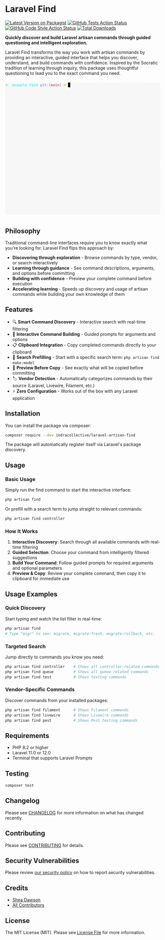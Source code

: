 # Laravel Find

[![Latest Version on Packagist](https://img.shields.io/packagist/v/indracollective/laravel-artisan-find.svg?style=flat-square)](https://packagist.org/packages/indracollective/laravel-artisan-find)
[![GitHub Tests Action Status](https://img.shields.io/github/actions/workflow/status/indracollective/laravel-artisan-find/run-tests.yml?branch=main&label=tests&style=flat-square)](https://github.com/indracollective/laravel-artisan-find/actions?query=workflow%3Arun-tests+branch%3Amain)
[![GitHub Code Style Action Status](https://img.shields.io/github/actions/workflow/status/indracollective/laravel-artisan-find/fix-php-code-style-issues.yml?branch=main&label=code%20style&style=flat-square)](https://github.com/indracollective/laravel-artisan-find/actions?query=workflow%3A"Fix+PHP+code+style+issues"+branch%3Amain)
[![Total Downloads](https://img.shields.io/packagist/dt/indracollective/laravel-artisan-find.svg?style=flat-square)](https://packagist.org/packages/indracollective/laravel-artisan-find)

**Quickly discover and build Laravel artisan commands through guided questioning and intelligent exploration.**

Laravel Find transforms the way you work with artisan commands by providing an interactive, guided interface that helps you discover, understand, and build commands with confidence. Inspired by the Socratic tradition of learning through inquiry, this package uses thoughtful questioning to lead you to the exact command you need.

![Demo](./docs/demo.gif)

## Philosophy

Traditional command-line interfaces require you to know exactly what you're looking for. Laravel Find flips this approach by:

- **Discovering through exploration** - Browse commands by type, vendor, or search interactively
- **Learning through guidance** - See command descriptions, arguments, and options before committing
- **Building with confidence** - Preview your complete command before execution
- **Accelerating learning** - Speeds up discovery and usage of artisan commands while building your own knowledge of them

## Features

- 🔍 **Smart Command Discovery** - Interactive search with real-time filtering
- 📝 **Interactive Command Building** - Guided prompts for arguments and options
- 📋 **Clipboard Integration** - Copy completed commands directly to your clipboard
- 🎯 **Search Prefilling** - Start with a specific search term: `php artisan find make:model`
- 👀 **Preview Before Copy** - See exactly what will be copied before committing
- 🏷️ **Vendor Detection** - Automatically categorizes commands by their source (Laravel, Livewire, Filament, etc.)
- ⚡ **Zero Configuration** - Works out of the box with any Laravel application

## Installation

You can install the package via composer:

```bash
composer require --dev indracollective/laravel-artisan-find
```

The package will automatically register itself via Laravel's package discovery.

## Usage

### Basic Usage

Simply run the find command to start the interactive interface:

```bash
php artisan find
```

Or prefill with a search term to jump straight to relevant commands:

```bash
php artisan find controller
```

### How It Works

1. **Interactive Discovery**: Search through all available commands with real-time filtering
2. **Guided Selection**: Choose your command from intelligently filtered suggestions
3. **Build Your Command**: Follow guided prompts for required arguments and optional parameters
4. **Preview & Copy**: Review your complete command, then copy it to clipboard for immediate use


## Usage Examples

### Quick Discovery
Start typing and watch the list filter in real-time:

```bash
php artisan find
# Type "migr" to see: migrate, migrate:fresh, migrate:rollback, etc.
```

### Targeted Search
Jump directly to commands you know you need:

```bash
php artisan find controller    # Shows all controller-related commands
php artisan find queue         # Shows all queue-related commands
php artisan find test          # Shows testing commands
```

### Vendor-Specific Commands
Discover commands from your installed packages:

```bash
php artisan find filament      # Shows Filament commands
php artisan find livewire      # Shows Livewire commands
php artisan find pest          # Shows Pest testing commands
```

## Requirements

- PHP 8.2 or higher
- Laravel 11.0 or 12.0
- Terminal that supports Laravel Prompts

## Testing

```bash
composer test
```

## Changelog

Please see [CHANGELOG](CHANGELOG.md) for more information on what has changed recently.

## Contributing

Please see [CONTRIBUTING](CONTRIBUTING.md) for details.

## Security Vulnerabilities

Please review [our security policy](../../security/policy) on how to report security vulnerabilities.

## Credits

- [Shea Dawson](https://github.com/indracollective)
- [All Contributors](../../contributors)

## License

The MIT License (MIT). Please see [License File](LICENSE.md) for more information.
